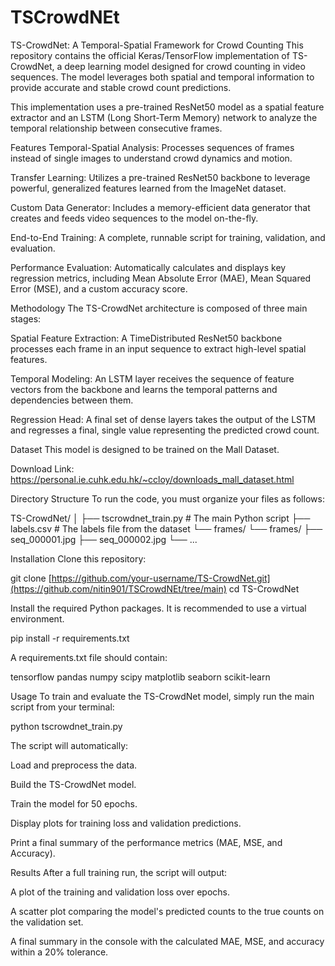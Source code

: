 # TSCrowdNEt
TS-CrowdNet: A Temporal-Spatial Framework for Crowd Counting
This repository contains the official Keras/TensorFlow implementation of TS-CrowdNet, a deep learning model designed for crowd counting in video sequences. The model leverages both spatial and temporal information to provide accurate and stable crowd count predictions.

This implementation uses a pre-trained ResNet50 model as a spatial feature extractor and an LSTM (Long Short-Term Memory) network to analyze the temporal relationship between consecutive frames.

Features
Temporal-Spatial Analysis: Processes sequences of frames instead of single images to understand crowd dynamics and motion.

Transfer Learning: Utilizes a pre-trained ResNet50 backbone to leverage powerful, generalized features learned from the ImageNet dataset.

Custom Data Generator: Includes a memory-efficient data generator that creates and feeds video sequences to the model on-the-fly.

End-to-End Training: A complete, runnable script for training, validation, and evaluation.

Performance Evaluation: Automatically calculates and displays key regression metrics, including Mean Absolute Error (MAE), Mean Squared Error (MSE), and a custom accuracy score.

Methodology
The TS-CrowdNet architecture is composed of three main stages:

Spatial Feature Extraction: A TimeDistributed ResNet50 backbone processes each frame in an input sequence to extract high-level spatial features.

Temporal Modeling: An LSTM layer receives the sequence of feature vectors from the backbone and learns the temporal patterns and dependencies between them.

Regression Head: A final set of dense layers takes the output of the LSTM and regresses a final, single value representing the predicted crowd count.

Dataset
This model is designed to be trained on the Mall Dataset.

Download Link: https://personal.ie.cuhk.edu.hk/~ccloy/downloads_mall_dataset.html

Directory Structure
To run the code, you must organize your files as follows:

TS-CrowdNet/
│
├── tscrowdnet_train.py       # The main Python script
├── labels.csv                # The labels file from the dataset
└── frames/
    └── frames/
        ├── seq_000001.jpg
        ├── seq_000002.jpg
        └── ...

Installation
Clone this repository:

git clone [https://github.com/your-username/TS-CrowdNet.git](https://github.com/nitin901/TSCrowdNEt/tree/main)
cd TS-CrowdNet

Install the required Python packages. It is recommended to use a virtual environment.

pip install -r requirements.txt

A requirements.txt file should contain:

tensorflow
pandas
numpy
scipy
matplotlib
seaborn
scikit-learn

Usage
To train and evaluate the TS-CrowdNet model, simply run the main script from your terminal:

python tscrowdnet_train.py

The script will automatically:

Load and preprocess the data.

Build the TS-CrowdNet model.

Train the model for 50 epochs.

Display plots for training loss and validation predictions.

Print a final summary of the performance metrics (MAE, MSE, and Accuracy).

Results
After a full training run, the script will output:

A plot of the training and validation loss over epochs.

A scatter plot comparing the model's predicted counts to the true counts on the validation set.

A final summary in the console with the calculated MAE, MSE, and accuracy within a 20% tolerance.
